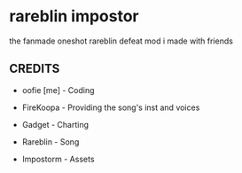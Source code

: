 # rareblin impostor

the fanmade oneshot rareblin defeat mod i made with friends


## CREDITS

- oofie [me] - Coding

- FireKoopa - Providing the song's inst and voices

- Gadget - Charting

- Rareblin - Song

- Impostorm - Assets